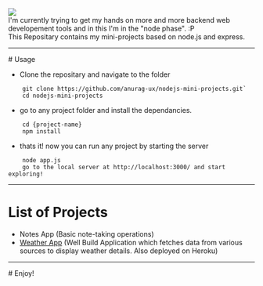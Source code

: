 <img src="https://miro.medium.com/max/1000/1*fsseXIPGEhwmg6kfgXyIjA.jpeg">
<br>
I'm currently trying to get my hands on more and more backend web developement tools and in this I'm in the "node phase". :P
<br>
This Repositary contains my mini-projects based on node.js and express.

<hr>
# Usage

- Clone the repositary and navigate to the folder
```
    git clone https://github.com/anurag-ux/nodejs-mini-projects.git`
    cd nodejs-mini-projects
```
- go to any project folder and install the dependancies.
```
    cd {project-name}
    npm install
```
- thats it! now you can run any project by starting the server
```
    node app.js
    go to the local server at http://localhost:3000/ and start exploring!
 ```

<hr>

# List of Projects

- Notes App (Basic note-taking operations)
- <a href="https://still-plateau-18798.herokuapp.com/">Weather App</a> (Well Build Application which fetches data from various sources to display weather details. Also deployed on Heroku)
<hr>
# Enjoy!


